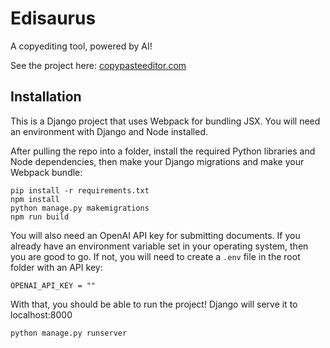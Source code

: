 # Edisaurus

A copyediting tool, powered by AI!

See the project here: <a href="https://copypasteeditor.com">copypasteeditor.com</a>

## Installation

This is a Django project that uses Webpack for bundling JSX. You will need an environment with Django and Node installed.

After pulling the repo into a folder, install the required Python libraries and Node dependencies, then make your Django migrations and make your Webpack bundle:

```
pip install -r requirements.txt
npm install
python manage.py makemigrations
npm run build
```

You will also need an OpenAI API key for submitting documents. If you already have an environment variable set in your operating system, then you are good to go. If not, you will need to create a `.env` file in the root folder with an API key:

`OPENAI_API_KEY = ""`

With that, you should be able to run the project! Django will serve it to localhost:8000

`python manage.py runserver`

